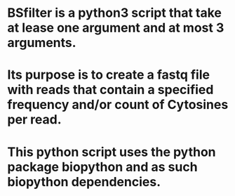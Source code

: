 # BSfilter is a python3 script that take at lease one argument and at most 3 arguments.

# Its purpose is to create a fastq file with reads that contain a specified frequency and/or count of Cytosines per read.
# This python script uses the python package biopython and as such biopython dependencies.
